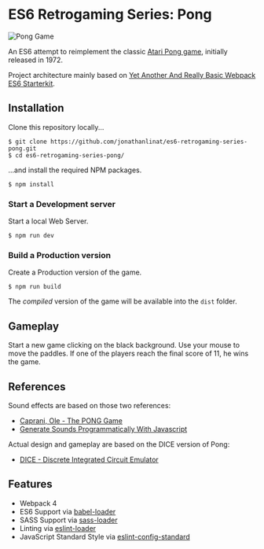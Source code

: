 # ES6 Retrogaming Series: Pong

![Pong Game](https://image.ibb.co/fkNNfd/es6_atari_pong_screenshot.png)

An ES6 attempt to reimplement the classic [Atari Pong game](https://en.wikipedia.org/wiki/Pong), initially released in 1972.

Project architecture mainly based on [Yet Another And Really Basic Webpack ES6 Starterkit](https://github.com/jonathanlinat/yet-another-and-really-basic-webpack-es6-starterkit).

## Installation

Clone this repository locally...

```
$ git clone https://github.com/jonathanlinat/es6-retrogaming-series-pong.git
$ cd es6-retrogaming-series-pong/
```

...and install the required NPM packages.

```
$ npm install
```

### Start a Development server

Start a local Web Server.

```
$ npm run dev
```

### Build a Production version

Create a Production version of the game.

```
$ npm run build
```

The _compiled_ version of the game will be available into the `dist` folder.

## Gameplay

Start a new game clicking on the black background. Use your mouse to move the paddles. If one of the players reach the final score of 11, he wins the game.

## References

Sound effects are based on those two references:

* [Caprani, Ole - The PONG Game](http://cs.au.dk/~dsound/DigitalAudio.dir/Greenfoot/Pong.dir/Pong.html)
* [Generate Sounds Programmatically With Javascript](http://marcgg.com/blog/2016/11/01/javascript-audio/)

Actual design and gameplay are based on the DICE version of Pong:

* [DICE - Discrete Integrated Circuit Emulator](https://adamulation.blogspot.com)

## Features

* Webpack 4
* ES6 Support via [babel-loader](https://github.com/babel/babel-loader)
* SASS Support via [sass-loader](https://github.com/jtangelder/sass-loader)
* Linting via [eslint-loader](https://github.com/MoOx/eslint-loader)
* JavaScript Standard Style via [eslint-config-standard](https://github.com/standard/eslint-config-standard)
